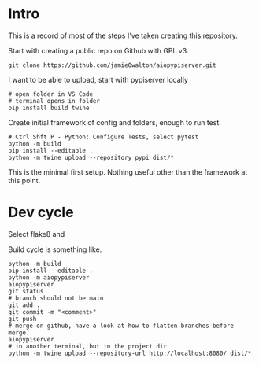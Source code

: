 # Intro

This is a record of most of the steps I've taken creating this repository.

Start with creating a public repo on Github with GPL v3.

```
git clone https://github.com/jamie0walton/aiopypiserver.git
```

I want to be able to upload, start with pypiserver locally
```
# open folder in VS Code
# terminal opens in folder
pip install build twine
```

Create initial framework of config and folders, enough to run test.

```
# Ctrl Shft P - Python: Configure Tests, select pytest
python -m build
pip install --editable .
python -m twine upload --repository pypi dist/*
```

This is the minimal first setup. Nothing useful other than the framework at this point.

# Dev cycle

Select flake8 and 

Build cycle is something like.
```
python -m build
pip install --editable .
python -m aiopypiserver
aiopypiserver
git status
# branch should not be main
git add .
git commit -m "<comment>"
git push
# merge on github, have a look at how to flatten branches before merge.
aiopypiserver
# in another terminal, but in the project dir
python -m twine upload --repository-url http://localhost:8080/ dist/*
```
